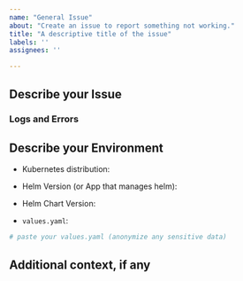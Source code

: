 ```yaml
---
name: "General Issue"
about: "Create an issue to report something not working."
title: "A descriptive title of the issue"
labels: ''
assignees: ''

---
```


## Describe your Issue
<!-- A clear and concise description of what the issue or bug is -->

### Logs and Errors
<!-- Give us any errors you're getting -->
<!-- Let us know where you got the log, e.g. nextcloud container or nginx container -->
<!-- You can get the pod logs with: `kubectl logs` (remove any sensitive data ahead of time) -->

## Describe your Environment

- Kubernetes distribution: <!-- examples: k3s, k0s, eks, gke -->

- Helm Version (or App that manages helm): <!-- example: Using helm version 3.11, or include data about what is running helm, e.g. ArgoCD version 2.5.8 -->

- Helm Chart Version: <!-- example: 3.4.3 -->

- `values.yaml`:

<!-- please keep the ```yaml part here, as it creates syntax highlighting to help with reading the file -->
```yaml
# paste your values.yaml (anonymize any sensitive data)
```

## Additional context, if any
<!-- Also note any additional relevant info about your environment. -->
<!-- example: If your issue is related to persistent volumes, let us know you're using NFS or EFS, for instance. -->
